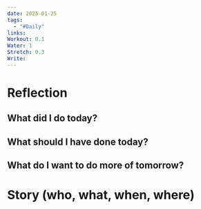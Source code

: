 ```yaml
---
date: 2025-01-25
tags:
  - "#Daily"
links: 
Workout: 0.1
Water: 1
Stretch: 0.3
Write:
---
```

# Reflection
## What did I do today?

## What should I have done today?

## What do I want to do more of tomorrow?

# Story (who, what, when, where)



